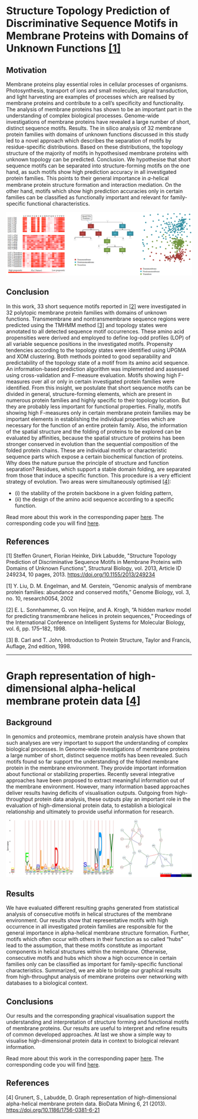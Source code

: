 # Structure Topology Prediction of Discriminative Sequence Motifs in Membrane Proteins with Domains of Unknown Functions [[1]](#1)
## Motivation 
Membrane proteins play essential roles in cellular processes of organisms. Photosynthesis, transport of ions and small molecules, signal transduction, and light harvesting are examples of processes which are realised by membrane proteins and contribute to a cell’s specificity and functionality. The analysis of membrane proteins has shown to be an important part in the understanding of complex biological processes. Genome-wide investigations of membrane proteins have revealed a large number of short, distinct sequence motifs. Results. The in silico analysis of 32 membrane protein families with domains of unknown functions discussed in this study led to a novel approach which describes the separation of motifs by residue-specific distributions. Based on these distributions, the topology structure of the majority of motifs in hypothesised membrane proteins with unknown topology can be predicted. Conclusion. We hypothesise that short sequence motifs can be separated into structure-forming motifs on the one hand, as such motifs show high prediction accuracy in all investigated protein families. This points to their general importance in 𝛼-helical membrane protein structure formation and interaction mediation. On the other hand, motifs which show
high prediction accuracies only in certain families can be classified as functionally important and relevant for family-specific
functional characteristics. 

![Image of Yaktocat](separationOfVarMotifPos.png)

## Conclusion
In this work, 33 short sequence motifs reported in [[2]](#2) were investigated in 32 polytopic membrane protein families with domains of unknown functions. Transmembrane and nontransmembrane sequence regions were predicted using the TMHMM method [[3]](#3) and topology states were annotated to all detected sequence motif occurrences. These amino acid propensities were derived and employed to define log-odd profiles (LOP) of all variable sequence positions in the investigated motifs. Propensity tendencies according to the topology states were identified using UPGMA and XOM clustering. Both methods pointed to good separability and 
predictability of the topology state of a motif from its amino acid sequence. An information-based prediction algorithm was implemented and assessed using cross-validation and F-measure evaluation. Motifs showing high F-measures over all or only in certain investigated protein families were identified. From this insight, we postulate that short sequence motifs can be divided in general, structure-forming elements, which are present in numerous protein families and highly specific to their topology location. But they are probably less important for functional properties. Finally, motifs showing high F-measures only in certain membrane protein families may be important elements in establishing the individual properties which are necessary for the function of an entire protein family.
Also, the information of the spatial structure and the folding of proteins to be explored can be evaluated by affinities, because the spatial structure of proteins has been stronger conserved in evolution than the sequential composition of the folded protein chains. These are individual motifs or characteristic sequence parts which expose a certain biochemical function of proteins. Why does the nature pursue the principle of structure and function separation? Residues, which support a stable domain folding, are separated from those that induce a specific function. This procedure is a very efficient strategy of evolution. Two areas were simultaneously optimised [[4]](#4): 
* (i) the stability of the protein backbone in a given folding pattern, 
* (ii) the design of the amino acid sequence according to a specific function. 

 
Read more about this work in the corresponding paper <a href="https://downloads.hindawi.com/archive/2013/249234.pdf" target="_blank">here</a>.
The corresponding code you will find <a href="https://github.com/Grustentier/sequenceMotifAnalysis/tree/main/sequenceMotifAnalysis">here</a>.

## References
<a id="1">[1]</a>
Steffen Grunert, Florian Heinke, Dirk Labudde, "Structure Topology Prediction of Discriminative Sequence Motifs in Membrane Proteins with Domains of Unknown Functions", Structural Biology, vol. 2013, Article ID 249234, 10 pages, 2013. https://doi.org/10.1155/2013/249234

<a id="2">[1]</a>  Y. Liu, D. M. Engelman, and M. Gerstein, “Genomic analysis of membrane protein families: abundance and conserved motifs,” Genome Biology, vol. 3, no. 10, research0054, 2002

<a id="3">[2]</a> 
E. L. Sonnhammer, G. von Heijne, and A. Krogh, “A hidden markov model for predicting transmembrane helices in protein sequences,” Proceedings of the International Conference on Intelligent Systems for Molecular Biology, vol. 6, pp. 175–182, 1998.

<a id="4">[3]</a> 
B. Carl and T. John, Introduction to Protein Structure, Taylor and Francis, Auflage, 2nd edition, 1998.

<hr/>

# Graph representation of high-dimensional alpha-helical membrane protein data [[4]](#4)
## Background
In genomics and proteomics, membrane protein analysis have shown that such analyses are very important to support the understanding of complex biological processes. In Genome-wide investigations of membrane proteins a large number of short, distinct sequence motifs has been revealed. Such motifs found so far support the understanding of the folded membrane protein in the membrane environment. They provide important information about functional or stabilizing properties. Recently several integrative approaches have been proposed to extract meaningful information out of the membrane environment. However, many information based approaches deliver results having deficits of visualisation outputs. Outgoing from high-throughput protein data analysis, these outputs play an important role in the evaluation of high-dimensional protein data, to establish a biological relationship and ultimately to provide useful information for research.

![Image of Yaktocat](analyseConsecutiveMotifs.png)

## Results
We have evaluated different resulting graphs generated from statistical analysis of consecutive motifs in helical structures of the membrane environment. Our results show that representative motifs with high occurrence in all investigated protein families are responsible for the general importance in alpha-helical membrane structure formation. Further, motifs which often occur with others in their function as so called “hubs” lead to the assumption, that these motifs constitute as important components in helical structures within the membrane. Otherwise, consecutive motifs and hubs which show a high occurrence in certain families only can be classified as important for family-specific functional characteristics. Summarized, we are able to bridge our graphical results from high-throughput analysis of membrane proteins over networking with databases to a biological context.

## Conclusions
Our results and the corresponding graphical visualisation support the understanding and interpretation of structure forming and functional motifs of membrane proteins. Our results are useful to interpret and refine results of common developed approaches. At last we show a simple way to visualise high-dimensional protein data in context to biological relevant information.

Read more about this work in the corresponding paper <a href="https://doi.org/10.1186/1756-0381-6-21" target="_blank">here</a>.
The corresponding code you will find <a href="https://github.com/Grustentier/sequenceMotifAnalysis/tree/main/sequenceMotifAnalysis">here</a>.

## References
<a id="4">[4]</a>
Grunert, S., Labudde, D. Graph representation of high-dimensional alpha-helical membrane protein data. BioData Mining 6, 21 (2013). https://doi.org/10.1186/1756-0381-6-21



